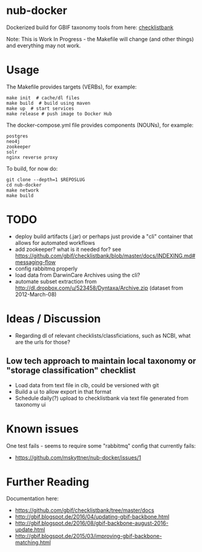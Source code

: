 # nub-docker

Dockerized build for GBIF taxonomy tools from here: [checklistbank](https://github.com/gbif/checklistbank)

Note: This is Work In Progress - the Makefile will change (and other things) and everything may not work.

# Usage

The Makefile provides targets (VERBs), for example:

	make init  # cache/dl files
	make build  # build using maven
	make up  # start services
	make release # push image to Docker Hub	

The docker-compose.yml file provides components (NOUNs), for example:

	postgres
	neo4j
	zookeeper
	solr
	nginx reverse proxy

To build, for now do:
	
	git clone --depth=1 $REPOSLUG
	cd nub-docker
	make network
	make build


# TODO

- deploy build artifacts (.jar) or perhaps just provide a "cli" container that allows for automated workflows
- add zookeeper? what is it needed for? see https://github.com/gbif/checklistbank/blob/master/docs/INDEXING.md#messaging-flow
- config rabbitmq properly
- load data from DarwinCare Archives using the cli?
- automate subset extraction from http://dl.dropbox.com/u/523458/Dyntaxa/Archive.zip (dataset from 2012-March-08)

# Ideas / Discussion

- Regarding dl of relevant checklists/classficiations, such as NCBI, what are the urls for those? 

## Low tech approach to maintain local taxonomy or "storage classification" checklist

- Load data from text file in clb, could be versioned with git
- Build a ui to allow export in that format
- Schedule daily(?) upload to checklistbank via text file generated from taxonomy ui

# Known issues

One test fails - seems to require some "rabbitmq" config that currently fails:

- https://github.com/mskyttner/nub-docker/issues/1

# Further Reading

Documentation here:

- https://github.com/gbif/checklistbank/tree/master/docs
- http://gbif.blogspot.de/2016/04/updating-gbif-backbone.html
- http://gbif.blogspot.de/2016/08/gbif-backbone-august-2016-update.html
- http://gbif.blogspot.de/2015/03/improving-gbif-backbone-matching.html
